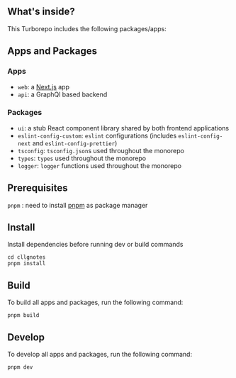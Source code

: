 ## What's inside?

This Turborepo includes the following packages/apps:

## Apps and Packages
### Apps
- `web`: a [Next.js](https://nextjs.org/) app
- `api`: a GraphQl based backend
### Packages
- `ui`: a stub React component library shared by both frontend applications
- `eslint-config-custom`: `eslint` configurations (includes `eslint-config-next` and `eslint-config-prettier`)
- `tsconfig`: `tsconfig.json`s used throughout the monorepo
- `types`: `types` used throughout the monorepo
- `logger`: `logger` functions used throughout the monorepo

## Prerequisites

`pnpm` : need to install [pnpm](https://pnpm.io/installation) as package manager

## Install

Install dependencies before running dev or build commands

```
cd cllgnotes
pnpm install
```

## Build

To build all apps and packages, run the following command:

```
pnpm build
```

## Develop

To develop all apps and packages, run the following command:

```
pnpm dev
```
